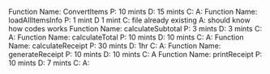 Function Name: ConvertItems
P: 10 mints
D: 15 mints 
C: 
A:
Function Name: loadAllItemsInfo
P: 1 mint
D  1 mint
C: file already existing
A: should know how codes works
Function Name: calculateSubtotal
P: 3 mints
D: 3 mints 
C:
A:
Function Name: calculateTotal
P: 10 mints
D: 10 mints 
C:
A:
Function Name: calculateReceipt
P: 30 mints
D: 1hr
C:
A:
Function Name: generateReceipt
P: 10 mints
D: 10 mints 
C:
A
Function Name: printReceipt
P: 10 mints 
D: 7 mints
C:
A: